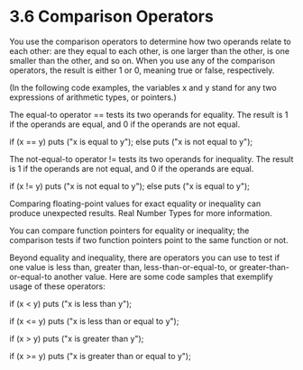 # 3.6 Comparison Operators

You use the comparison operators to determine how two operands relate to each other: are they equal to each other, is one larger than the other, is one smaller than the other, and so on. When you use any of the comparison operators, the result is either 1 or 0, meaning true or false, respectively.

(In the following code examples, the variables x and y stand for any two expressions of arithmetic types, or pointers.)

The equal-to operator == tests its two operands for equality. The result is 1 if the operands are equal, and 0 if the operands are not equal.

if (x == y)
  puts ("x is equal to y");
else
  puts ("x is not equal to y");

The not-equal-to operator != tests its two operands for inequality. The result is 1 if the operands are not equal, and 0 if the operands are equal.

if (x != y)
  puts ("x is not equal to y");
else
  puts ("x is equal to y");

Comparing floating-point values for exact equality or inequality can produce unexpected results. Real Number Types for more information.

You can compare function pointers for equality or inequality; the comparison tests if two function pointers point to the same function or not.

Beyond equality and inequality, there are operators you can use to test if one value is less than, greater than, less-than-or-equal-to, or greater-than-or-equal-to another value. Here are some code samples that exemplify usage of these operators:

if (x < y)
  puts ("x is less than y");

if (x <= y)
  puts ("x is less than or equal to y");

if (x > y)
  puts ("x is greater than y");

if (x >= y)
  puts ("x is greater than or equal to y");
